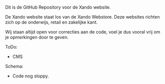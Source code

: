Dit is de GitHub Repository voor de Xando website.

De Xando website staat los van de Xando Webstore. Deze websites richten zich op de onderwijs, retail en zakelijke kant.

Wij staan altijd open voor correcties aan de code, voel je dus vooral vrij om je opmerkingen door te geven.


ToDo:

- CMS



Schema:

- Code nog sloppy.

